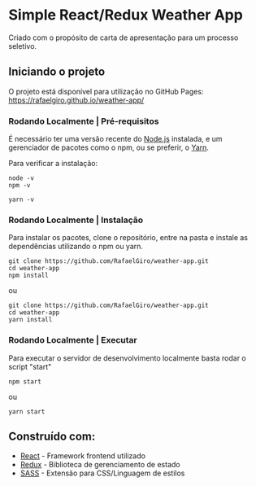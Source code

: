 
# Simple React/Redux Weather App

Criado com o propósito de carta de apresentação para um processo seletivo.

## Iniciando o projeto

O projeto está disponível para utilização no GitHub Pages: https://rafaelgiro.github.io/weather-app/

### Rodando Localmente | Pré-requisitos

É necessário ter uma versão recente do [Node.js](https://nodejs.org/en/) instalada, e um gerenciador de pacotes como o npm, ou se preferir, o [Yarn](https://yarnpkg.com/lang/en/).

Para verificar a instalação:
```
node -v
npm -v
```
```
yarn -v
```

### Rodando Localmente | Instalação

Para instalar os pacotes, clone o repositório, entre na pasta e instale as dependências utilizando o npm ou yarn.

```
git clone https://github.com/RafaelGiro/weather-app.git
cd weather-app
npm install
```
ou
```
git clone https://github.com/RafaelGiro/weather-app.git
cd weather-app
yarn install
```

### Rodando Localmente | Executar

Para executar o servidor de desenvolvimento localmente basta rodar o script "start"

```
npm start
```
ou
```
yarn start
```

## Construído com:

* [React](https://pt-br.reactjs.org/) - Framework frontend utilizado
* [Redux](https://redux.js.org/) - Biblioteca de gerenciamento de estado
* [SASS](https://sass-lang.com/) - Extensão para CSS/Linguagem de estilos
